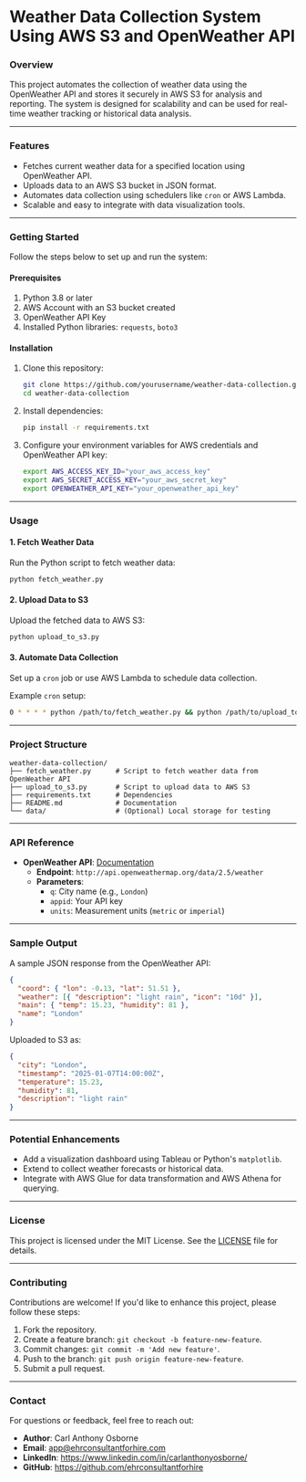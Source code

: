 # Weather Data Collection System Using AWS S3 and OpenWeather API

### **Overview**
This project automates the collection of weather data using the OpenWeather API and stores it securely in AWS S3 for analysis and reporting. The system is designed for scalability and can be used for real-time weather tracking or historical data analysis.

---

### **Features**
- Fetches current weather data for a specified location using OpenWeather API.
- Uploads data to an AWS S3 bucket in JSON format.
- Automates data collection using schedulers like `cron` or AWS Lambda.
- Scalable and easy to integrate with data visualization tools.

---

### **Getting Started**
Follow the steps below to set up and run the system:

#### **Prerequisites**
1. Python 3.8 or later
2. AWS Account with an S3 bucket created
3. OpenWeather API Key
4. Installed Python libraries: `requests`, `boto3`

#### **Installation**
1. Clone this repository:
   ```bash
   git clone https://github.com/yourusername/weather-data-collection.git
   cd weather-data-collection
   ```

2. Install dependencies:
   ```bash
   pip install -r requirements.txt
   ```

3. Configure your environment variables for AWS credentials and OpenWeather API key:
   ```bash
   export AWS_ACCESS_KEY_ID="your_aws_access_key"
   export AWS_SECRET_ACCESS_KEY="your_aws_secret_key"
   export OPENWEATHER_API_KEY="your_openweather_api_key"
   ```

---

### **Usage**
#### **1. Fetch Weather Data**
Run the Python script to fetch weather data:
```bash
python fetch_weather.py
```

#### **2. Upload Data to S3**
Upload the fetched data to AWS S3:
```bash
python upload_to_s3.py
```

#### **3. Automate Data Collection**
Set up a `cron` job or use AWS Lambda to schedule data collection.

Example `cron` setup:
```bash
0 * * * * python /path/to/fetch_weather.py && python /path/to/upload_to_s3.py
```

---

### **Project Structure**
```
weather-data-collection/
├── fetch_weather.py      # Script to fetch weather data from OpenWeather API
├── upload_to_s3.py       # Script to upload data to AWS S3
├── requirements.txt      # Dependencies
├── README.md             # Documentation
└── data/                 # (Optional) Local storage for testing
```

---

### **API Reference**
- **OpenWeather API**: [Documentation](https://openweathermap.org/api)
  - **Endpoint**: `http://api.openweathermap.org/data/2.5/weather`
  - **Parameters**:
    - `q`: City name (e.g., `London`)
    - `appid`: Your API key
    - `units`: Measurement units (`metric` or `imperial`)

---

### **Sample Output**
A sample JSON response from the OpenWeather API:
```json
{
  "coord": { "lon": -0.13, "lat": 51.51 },
  "weather": [{ "description": "light rain", "icon": "10d" }],
  "main": { "temp": 15.23, "humidity": 81 },
  "name": "London"
}
```

Uploaded to S3 as:
```json
{
  "city": "London",
  "timestamp": "2025-01-07T14:00:00Z",
  "temperature": 15.23,
  "humidity": 81,
  "description": "light rain"
}
```

---

### **Potential Enhancements**
- Add a visualization dashboard using Tableau or Python's `matplotlib`.
- Extend to collect weather forecasts or historical data.
- Integrate with AWS Glue for data transformation and AWS Athena for querying.

---

### **License**
This project is licensed under the MIT License. See the [LICENSE](LICENSE) file for details.

---

### **Contributing**
Contributions are welcome! If you'd like to enhance this project, please follow these steps:
1. Fork the repository.
2. Create a feature branch: `git checkout -b feature-new-feature`.
3. Commit changes: `git commit -m 'Add new feature'`.
4. Push to the branch: `git push origin feature-new-feature`.
5. Submit a pull request.

---

### **Contact**
For questions or feedback, feel free to reach out:
- **Author**: Carl Anthony Osborne
- **Email**: app@ehrconsultantforhire.com
- **LinkedIn**: https://www.linkedin.com/in/carlanthonyosborne/  
- **GitHub**: https://github.com/ehrconsultantforhire 
